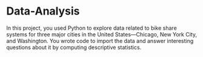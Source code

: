 # Data-Analysis
In this project, you used  Python to explore data related to bike share systems for three major cities in the United States—Chicago, New York City,
and Washington. You wrote code to import the data and answer interesting questions about it by computing descriptive statistics. 
